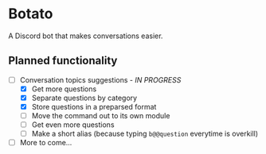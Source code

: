# Botato 

A Discord bot that makes conversations easier.

## Planned functionality

- [ ] Conversation topics suggestions - *IN PROGRESS*
  - [x] Get more questions
  - [x] Separate questions by category
  - [x] Store questions in a preparsed format
  - [ ] Move the command out to its own module
  - [ ] Get even more questions
  - [ ] Make a short alias (because typing `b@@question` everytime is overkill)
- [ ] More to come...
